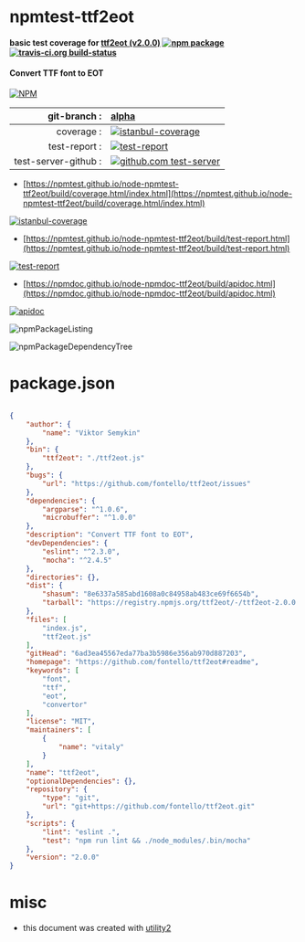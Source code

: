 # npmtest-ttf2eot

#### basic test coverage for  [ttf2eot (v2.0.0)](https://github.com/fontello/ttf2eot#readme)  [![npm package](https://img.shields.io/npm/v/npmtest-ttf2eot.svg?style=flat-square)](https://www.npmjs.org/package/npmtest-ttf2eot) [![travis-ci.org build-status](https://api.travis-ci.org/npmtest/node-npmtest-ttf2eot.svg)](https://travis-ci.org/npmtest/node-npmtest-ttf2eot)

#### Convert TTF font to EOT

[![NPM](https://nodei.co/npm/ttf2eot.png?downloads=true&downloadRank=true&stars=true)](https://www.npmjs.com/package/ttf2eot)

| git-branch : | [alpha](https://github.com/npmtest/node-npmtest-ttf2eot/tree/alpha)|
|--:|:--|
| coverage : | [![istanbul-coverage](https://npmtest.github.io/node-npmtest-ttf2eot/build/coverage.badge.svg)](https://npmtest.github.io/node-npmtest-ttf2eot/build/coverage.html/index.html)|
| test-report : | [![test-report](https://npmtest.github.io/node-npmtest-ttf2eot/build/test-report.badge.svg)](https://npmtest.github.io/node-npmtest-ttf2eot/build/test-report.html)|
| test-server-github : | [![github.com test-server](https://npmtest.github.io/node-npmtest-ttf2eot/GitHub-Mark-32px.png)](https://npmtest.github.io/node-npmtest-ttf2eot/build/app/index.html) | | build-artifacts : | [![build-artifacts](https://npmtest.github.io/node-npmtest-ttf2eot/glyphicons_144_folder_open.png)](https://github.com/npmtest/node-npmtest-ttf2eot/tree/gh-pages/build)|

- [https://npmtest.github.io/node-npmtest-ttf2eot/build/coverage.html/index.html](https://npmtest.github.io/node-npmtest-ttf2eot/build/coverage.html/index.html)

[![istanbul-coverage](https://npmtest.github.io/node-npmtest-ttf2eot/build/screenCapture.buildCi.browser.%252Ftmp%252Fbuild%252Fcoverage.lib.html.png)](https://npmtest.github.io/node-npmtest-ttf2eot/build/coverage.html/index.html)

- [https://npmtest.github.io/node-npmtest-ttf2eot/build/test-report.html](https://npmtest.github.io/node-npmtest-ttf2eot/build/test-report.html)

[![test-report](https://npmtest.github.io/node-npmtest-ttf2eot/build/screenCapture.buildCi.browser.%252Ftmp%252Fbuild%252Ftest-report.html.png)](https://npmtest.github.io/node-npmtest-ttf2eot/build/test-report.html)

- [https://npmdoc.github.io/node-npmdoc-ttf2eot/build/apidoc.html](https://npmdoc.github.io/node-npmdoc-ttf2eot/build/apidoc.html)

[![apidoc](https://npmdoc.github.io/node-npmdoc-ttf2eot/build/screenCapture.buildCi.browser.%252Ftmp%252Fbuild%252Fapidoc.html.png)](https://npmdoc.github.io/node-npmdoc-ttf2eot/build/apidoc.html)

![npmPackageListing](https://npmtest.github.io/node-npmtest-ttf2eot/build/screenCapture.npmPackageListing.svg)

![npmPackageDependencyTree](https://npmtest.github.io/node-npmtest-ttf2eot/build/screenCapture.npmPackageDependencyTree.svg)



# package.json

```json

{
    "author": {
        "name": "Viktor Semykin"
    },
    "bin": {
        "ttf2eot": "./ttf2eot.js"
    },
    "bugs": {
        "url": "https://github.com/fontello/ttf2eot/issues"
    },
    "dependencies": {
        "argparse": "^1.0.6",
        "microbuffer": "^1.0.0"
    },
    "description": "Convert TTF font to EOT",
    "devDependencies": {
        "eslint": "^2.3.0",
        "mocha": "^2.4.5"
    },
    "directories": {},
    "dist": {
        "shasum": "8e6337a585abd1608a0c84958ab483ce69f6654b",
        "tarball": "https://registry.npmjs.org/ttf2eot/-/ttf2eot-2.0.0.tgz"
    },
    "files": [
        "index.js",
        "ttf2eot.js"
    ],
    "gitHead": "6ad3ea45567eda77ba3b5986e356ab970d887203",
    "homepage": "https://github.com/fontello/ttf2eot#readme",
    "keywords": [
        "font",
        "ttf",
        "eot",
        "convertor"
    ],
    "license": "MIT",
    "maintainers": [
        {
            "name": "vitaly"
        }
    ],
    "name": "ttf2eot",
    "optionalDependencies": {},
    "repository": {
        "type": "git",
        "url": "git+https://github.com/fontello/ttf2eot.git"
    },
    "scripts": {
        "lint": "eslint .",
        "test": "npm run lint && ./node_modules/.bin/mocha"
    },
    "version": "2.0.0"
}
```



# misc
- this document was created with [utility2](https://github.com/kaizhu256/node-utility2)

